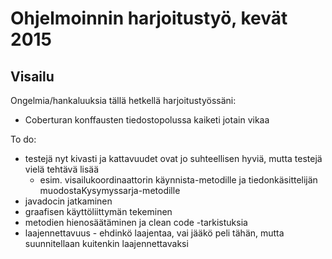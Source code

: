 # Ohjelmoinnin harjoitustyö, kevät 2015

## Visailu

Ongelmia/hankaluuksia tällä hetkellä harjoitustyössäni:
- Coberturan konffausten tiedostopolussa kaiketi jotain vikaa

To do:
- testejä nyt kivasti ja kattavuudet ovat jo suhteellisen hyviä, mutta testejä vielä tehtävä lisää
  - esim. visailukoordinaattorin käynnista-metodille ja tiedonkäsittelijän muodostaKysymyssarja-metodille
- javadocin jatkaminen
- graafisen käyttöliittymän tekeminen
- metodien hienosäätäminen ja clean code -tarkistuksia
- laajennettavuus - ehdinkö laajentaa, vai jääkö peli tähän, mutta suunnitellaan kuitenkin laajennettavaksi

